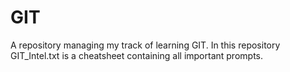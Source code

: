 # GIT

A repository managing my track of learning GIT. In this repository GIT_Intel.txt is a cheatsheet containing all important prompts.
